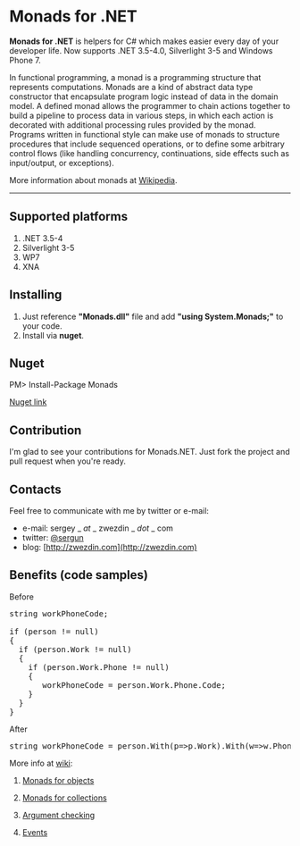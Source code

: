 Monads for .NET
===============

**Monads for .NET** is helpers for C# which makes easier every day of your developer life. Now supports .NET 3.5-4.0, Silverlight 3-5 and Windows Phone 7.

In functional programming, a monad is a programming structure that represents computations. Monads are a kind of abstract data type constructor that encapsulate program logic instead of data in the domain model. A defined monad allows the programmer to chain actions together to build a pipeline to process data in various steps, in which each action is decorated with additional processing rules provided by the monad. Programs written in functional style can make use of monads to structure procedures that include sequenced operations, or to define some arbitrary control flows (like handling concurrency, continuations, side effects such as input/output, or exceptions).

More information about monads at <a href="http://en.wikipedia.org/wiki/Monad_(functional_programming)">Wikipedia</a>.

***

## Supported platforms

1. .NET 3.5-4
2. Silverlight 3-5
3. WP7
4. XNA

## Installing

1. Just reference **"Monads.dll"** file and add **"using System.Monads;"** to your code.
2. Install via **nuget**.

## Nuget

PM> Install-Package Monads

[Nuget link](http://nuget.org/packages/Monads)

## Contribution

I'm glad to see your contributions for Monads.NET.
Just fork the project and pull request when you're ready.

## Contacts

Feel free to communicate with me by twitter or e-mail:
* e-mail: sergey _ _at_ _ zwezdin _ _dot_ _ com
* twitter: [@sergun](http://twitter.com/sergun)
* blog: [http://zwezdin.com](http://zwezdin.com)

## Benefits (code samples)

Before
<pre>string workPhoneCode;

if (person != null)
{
  if (person.Work != null)
  {
    if (person.Work.Phone != null)
    {
       workPhoneCode = person.Work.Phone.Code;
    }
  }
}</pre>

After
<pre>string workPhoneCode = person.With(p=>p.Work).With(w=>w.Phone).With(p=>p.Code);</pre>


More info at [wiki](https://github.com/sergun/monads.net/wiki):

1. [Monads for objects](https://github.com/sergun/monads.net/wiki/Monads-for-objects)

2. [Monads for collections](https://github.com/sergun/monads.net/wiki/Monads-for-collections)

3. [Argument checking](https://github.com/sergun/monads.net/wiki/Argument-checking)

4. [Events](https://github.com/sergun/monads.net/wiki/Events)